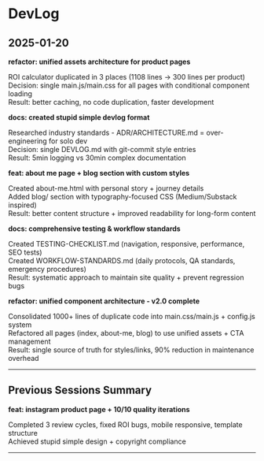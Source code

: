 # DevLog

## 2025-01-20
**refactor: unified assets architecture for product pages**

ROI calculator duplicated in 3 places (1108 lines → 300 lines per product)  
Decision: single main.js/main.css for all pages with conditional component loading  
Result: better caching, no code duplication, faster development

**docs: created stupid simple devlog format**  

Researched industry standards - ADR/ARCHITECTURE.md = over-engineering for solo dev  
Decision: single DEVLOG.md with git-commit style entries  
Result: 5min logging vs 30min complex documentation

**feat: about me page + blog section with custom styles**

Created about-me.html with personal story + journey details  
Added blog/ section with typography-focused CSS (Medium/Substack inspired)  
Result: better content structure + improved readability for long-form content

**docs: comprehensive testing & workflow standards**

Created TESTING-CHECKLIST.md (navigation, responsive, performance, SEO tests)  
Created WORKFLOW-STANDARDS.md (daily protocols, QA standards, emergency procedures)  
Result: systematic approach to maintain site quality + prevent regression bugs

**refactor: unified component architecture - v2.0 complete**

Consolidated 1000+ lines of duplicate code into main.css/main.js + config.js system  
Refactored all pages (index, about-me, blog) to use unified assets + CTA management  
Result: single source of truth for styles/links, 90% reduction in maintenance overhead

---

## Previous Sessions Summary
**feat: instagram product page + 10/10 quality iterations**

Completed 3 review cycles, fixed ROI bugs, mobile responsive, template structure  
Achieved stupid simple design + copyright compliance

---
